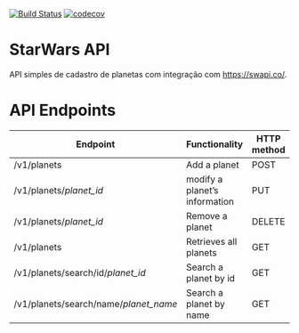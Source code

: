 [![Build Status](https://travis-ci.com/diandsonc/StarWars.svg?branch=master)](https://travis-ci.com/diandsonc/StarWars)
[![codecov](https://codecov.io/gh/diandsonc/StarWars/branch/master/graph/badge.svg)](https://codecov.io/gh/diandsonc/StarWars)

# StarWars API   
API simples de cadastro de planetas com integração com https://swapi.co/. 




# API Endpoints
|Endpoint                               | Functionality                      |HTTP method 
|---------------------------------------|------------------------------------|-------------
|/v1/planets                            |Add a planet                        |POST        
|/v1/planets/*planet_id*                |modify a planet’s information       |PUT
|/v1/planets/*planet_id*                |Remove a planet                     |DELETE
|/v1/planets                            |Retrieves all planets               |GET
|/v1/planets/search/id/*planet_id*      |Search a planet by id               |GET
|/v1/planets/search/name/*planet_name*  |Search a planet by name             |GET
